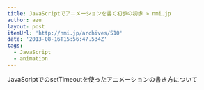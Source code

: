 ```yaml
---
title: JavaScriptでアニメーションを書く初歩の初歩 » nmi.jp
author: azu
layout: post
itemUrl: 'http://nmi.jp/archives/510'
date: '2013-08-16T15:56:47.534Z'
tags:
  - JavaScript
  - animation
---
```

JavaScriptでのsetTimeoutを使ったアニメーションの書き方について
